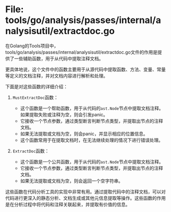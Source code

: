 # File: tools/go/analysis/passes/internal/analysisutil/extractdoc.go

在Golang的Tools项目中，tools/go/analysis/passes/internal/analysisutil/extractdoc.go文件的作用是提供了一些辅助函数，用于从代码中提取注释文档。

更具体地说，这个文件中的函数主要用于从源代码中提取函数、方法、变量、常量等定义的文档注释，并对文档内容进行解析和处理。

下面是对这些函数的详细介绍：

1. `MustExtractDoc`函数：
   - 这个函数是一个帮助函数，用于从代码的`ast.Node`节点中提取文档注释。如果提取失败或注释为空，则会引发panic。
   - 它接收一个节点参数，通过类型断言判断节点类型，并提取出节点的注释文档。
   - 如果无法提取或文档为空，则会panic，并显示相应的位置信息。
   - 这个函数常用于在提取文档时，在无法继续处理的情况下进行错误处理。

2. `ExtractDoc`函数：
   - 这个函数是一个公共函数，用于从代码的`ast.Node`节点中提取文档注释。
   - 它接收一个节点参数，通过类型断言判断节点类型，并提取出节点的注释文档。
   - 如果无法提取或文档为空，则会返回一个空字符串。

这些函数在代码分析工具的实现中非常有用。通过提取代码中的注释文档，可以对代码进行更深入的静态分析、文档生成或其他元信息提取等操作。这些函数的作用是在分析过程中将代码和注释关联起来，并提取有价值的信息。

